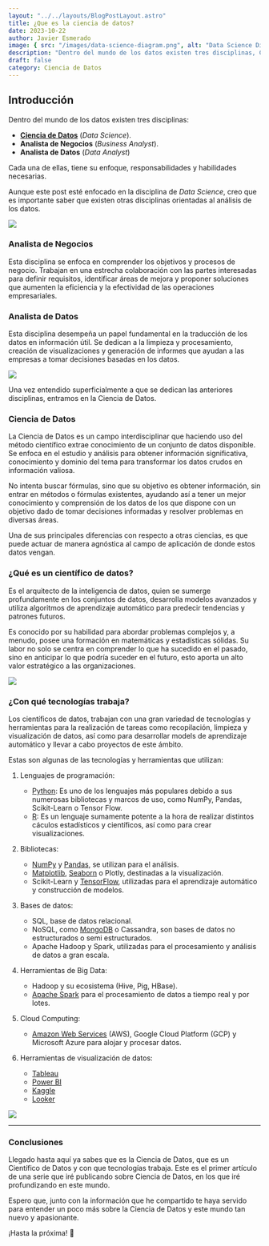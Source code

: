 ```yaml
---
layout: "../../layouts/BlogPostLayout.astro"
title: ¿Que es la ciencia de datos?
date: 2023-10-22
author: Javier Esmerado
image: { src: "/images/data-science-diagram.png", alt: "Data Science Diagram" }
description: "Dentro del mundo de los datos existen tres disciplinas, Ciencia de Datos, Analista de Datos y Analista de Negocios. Cada una de ellas, tiene su enfoque, responsabilidades y habilidades necesarias."
draft: false
category: Ciencia de Datos
---
```


## Introducción

Dentro del mundo de los datos existen tres disciplinas:

- **[Ciencia de Datos](/category/ciencia-de-datos)** (_Data Science_).
- **Analista de Negocios** (_Business Analyst_).
- **Analista de Datos** (_Data Analyst_)

Cada una de ellas, tiene su enfoque, responsabilidades y habilidades necesarias.

Aunque este post esté enfocado en la disciplina de _Data Science_, creo que es importante saber que existen otras disciplinas orientadas al análisis de los datos.

![](/images/data-science-diagram.png)

### Analista de Negocios

Esta disciplina se enfoca en comprender los objetivos y procesos de negocio. Trabajan en una estrecha colaboración con las partes interesadas para definir requisitos, identificar áreas de mejora y proponer soluciones que aumenten la eficiencia y la efectividad de las operaciones empresariales.

### Analista de Datos

Esta disciplina desempeña un papel fundamental en la traducción de los datos en información útil. Se dedican a la limpieza y procesamiento, creación de visualizaciones y generación de informes que ayudan a las empresas a tomar decisiones basadas en los datos.

![](/images/data-analyst.jpg)

Una vez entendido superficialmente a que se dedican las anteriores
disciplinas, entramos en la Ciencia de Datos.

### Ciencia de Datos

La Ciencia de Datos es un campo interdisciplinar que haciendo uso del método científico extrae conocimiento de un conjunto de datos disponible. Se enfoca en el estudio y análisis para obtener información significativa, conocimiento y dominio del tema para transformar los datos crudos en información valiosa.

No intenta buscar fórmulas, sino que su objetivo es obtener información, sin entrar en métodos o fórmulas existentes, ayudando así a tener un mejor conocimiento y comprensión de los datos de los que dispone con un objetivo dado de tomar decisiones informadas y resolver problemas en diversas áreas.

Una de sus principales diferencias con respecto a otras ciencias, es que puede actuar de manera agnóstica al campo de aplicación de donde estos datos vengan.

### ¿Qué es un científico de datos?

Es el arquitecto de la inteligencia de datos, quien se sumerge profundamente en los conjuntos de datos, desarrolla modelos avanzados y utiliza algoritmos de aprendizaje automático para predecir tendencias y patrones futuros.

Es conocido por su habilidad para abordar problemas complejos y, a menudo, posee una formación en matemáticas y estadísticas sólidas. Su labor no solo se centra en comprender lo que ha sucedido en el pasado, sino en anticipar lo que podría suceder en el futuro, esto aporta un alto valor estratégico a las organizaciones.

![](/images/data-science-1.jpg)

### ¿Con qué tecnologías trabaja?

Los científicos de datos, trabajan con una gran variedad de tecnologías y herramientas para la realización de tareas como recopilación, limpieza y visualización de datos, así como para desarrollar models de aprendizaje automático y llevar a cabo proyectos de este ámbito.

Estas son algunas de las tecnologías y herramientas que utilizan:

1. Lenguajes de programación:

   - [Python](https://es.python.org/): Es uno de los lenguajes más populares debido a sus numerosas bibliotecas y marcos de uso, como NumPy, Pandas, Scikit-Learn o Tensor Flow.
   - [R](https://www.r-project.org/): Es un lenguaje sumamente potente a la hora de realizar distintos cáculos estadísticos y científicos, así como para crear visualizaciones.

2. Bibliotecas:
   - [NumPy](https://numpy.org/) y [Pandas](https://pandas.pydata.org/), se utilizan para el análisis.
   - [Matplotlib](https://matplotlib.org/), [Seaborn](https://seaborn.pydata.org/) o Plotly, destinadas a la visualización.
   - Scikit-Learn y [TensorFlow](https://www.tensorflow.org/), utilizadas para el aprendizaje automático y construcción de modelos.
3. Bases de datos:
   - SQL, base de datos relacional.
   - NoSQL, como [MongoDB](https://www.mongodb.com/) o Cassandra, son bases de datos no estructurados o semi estructurados.
   - Apache Hadoop y Spark, utilizadas para el procesamiento y análisis de datos a gran escala.
4. Herramientas de Big Data:
   - Hadoop y su ecosistema (Hive, Pig, HBase).
   - [Apache Spark](https://spark.apache.org/) para el procesamiento de datos a tiempo real y por lotes.
5. Cloud Computing:
   - [Amazon Web Services](https://aws.amazon.com/) (AWS), Google Cloud Platform (GCP) y Microsoft Azure para alojar y procesar datos.
6. Herramientas de visualización de datos:
   - [Tableau](https://www.tableau.com/)
   - [Power BI](https://powerbi.microsoft.com/)
   - [Kaggle](https://www.kaggle.com/)
   - [Looker](https://lookerstudio.google.com/)

![](/images/looker.jpeg)

---

### Conclusiones

Llegado hasta aquí ya sabes que es la Ciencia de Datos, que es un Científico de Datos y con que tecnologías trabaja. Este es el primer artículo de una serie que iré publicando sobre Ciencia de Datos, en los que iré profundizando en este mundo.

Espero que, junto con la información que he compartido te haya servido para entender un poco más sobre la Ciencia de Datos y este mundo tan nuevo y apasionante.

¡Hasta la próxima! 👋
